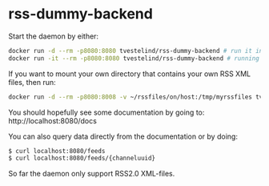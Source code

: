 # rss-dummy-backend
Start the daemon by either:
```bash
docker run -d --rm -p8080:8080 tvestelind/rss-dummy-backend # run it in background
docker run -it --rm -p8080:8080 tvestelind/rss-dummy-backend # running it in foreground (which lets you see logging)
```

If you want to mount your own directory that contains your own RSS XML files, then run:
```bash
docker run -d --rm -p8080:8008 -v ~/rssfiles/on/host:/tmp/myrssfiles tvestelind/rss-dummy-backend --feedsdir /tmp/myrssfiles
```

You should hopefully see some documentation by going to:
http://localhost:8080/docs

You can also query data directly from the documentation or by doing:
```bash
$ curl localhost:8080/feeds
$ curl localhost:8080/feeds/{channeluuid}
```

So far the daemon only support RSS2.0 XML-files.
